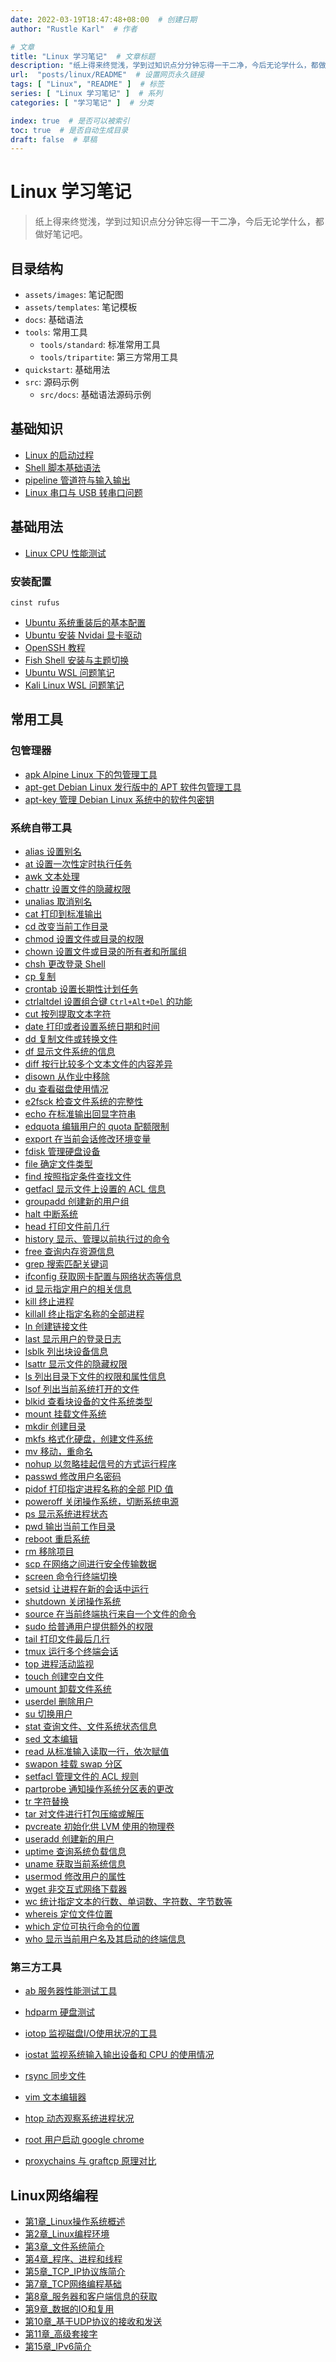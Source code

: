 ```yaml
---
date: 2022-03-19T18:47:48+08:00  # 创建日期
author: "Rustle Karl"  # 作者

# 文章
title: "Linux 学习笔记"  # 文章标题
description: "纸上得来终觉浅，学到过知识点分分钟忘得一干二净，今后无论学什么，都做好笔记吧。"
url:  "posts/linux/README"  # 设置网页永久链接
tags: [ "Linux", "README" ]  # 标签
series: [ "Linux 学习笔记" ]  # 系列
categories: [ "学习笔记" ]  # 分类

index: true  # 是否可以被索引
toc: true  # 是否自动生成目录
draft: false  # 草稿
---
```


# Linux 学习笔记

> 纸上得来终觉浅，学到过知识点分分钟忘得一干二净，今后无论学什么，都做好笔记吧。

## 目录结构

- `assets/images`: 笔记配图
- `assets/templates`: 笔记模板
- `docs`: 基础语法
- `tools`: 常用工具
  - `tools/standard`: 标准常用工具
  - `tools/tripartite`: 第三方常用工具
- `quickstart`: 基础用法
- `src`: 源码示例
  - `src/docs`: 基础语法源码示例

## 基础知识

- [Linux 的启动过程](docs/base/boot.md)
- [Shell 脚本基础语法](docs/base/shell_script.md)
- [pipeline 管道符与输入输出](docs/base/pipeline.md)
- [Linux 串口与 USB 转串口问题](docs/base/serial_port.md)

## 基础用法

- [Linux CPU 性能测试](quickstart/bench.md)

### 安装配置

```
cinst rufus
```

- [Ubuntu 系统重装后的基本配置](quickstart/install/ubuntu_desktop.md)
- [Ubuntu 安装 Nvidai 显卡驱动](quickstart/install/ubuntu_desktop_nvidia.md)
- [OpenSSH 教程](quickstart/openssh.md)
- [Fish Shell 安装与主题切换](quickstart/shell/fish.md)
- [Ubuntu WSL 问题笔记](quickstart/install/ubuntu_wsl.md)
- [Kali Linux WSL 问题笔记](quickstart/install/kali_wsl.md)

## 常用工具

### 包管理器

- [apk Alpine Linux 下的包管理工具](tools/pkg-manager/apk.md)
- [apt-get Debian Linux 发行版中的 APT 软件包管理工具](tools/pkg-manager/apt-get.md)
- [apt-key 管理 Debian Linux 系统中的软件包密钥](tools/pkg-manager/apt-key.md)

### 系统自带工具

- [alias 设置别名](tools/standard/alias.md)
- [at 设置一次性定时执行任务](tools/standard/at.md)
- [awk 文本处理](tools/standard/awk.md)
- [chattr 设置文件的隐藏权限](tools/standard/chattr.md)
- [unalias 取消别名](tools/standard/unalias.md)
- [cat 打印到标准输出](tools/standard/cat.md)
- [cd 改变当前工作目录](tools/standard/cd.md)
- [chmod 设置文件或目录的权限](tools/standard/chmod.md)
- [chown 设置文件或目录的所有者和所属组](tools/standard/chown.md)
- [chsh 更改登录 Shell](tools/standard/chsh.md)
- [cp 复制](tools/standard/cp.md)
- [crontab 设置长期性计划任务](tools/standard/crontab.md)
- [ctrlaltdel 设置组合键 `Ctrl+Alt+Del` 的功能](tools/standard/ctrlaltdel.md)
- [cut 按列提取文本字符](tools/standard/cut.md)
- [date 打印或者设置系统日期和时间](tools/standard/date.md)
- [dd 复制文件或转换文件](tools/standard/dd.md)
- [df 显示文件系统的信息](tools/standard/df.md)
- [diff 按行比较多个文本文件的内容差异](tools/standard/diff.md)
- [disown 从作业中移除](tools/standard/disown.md)
- [du 查看磁盘使用情况](tools/standard/du.md)
- [e2fsck 检查文件系统的完整性](tools/standard/e2fsck.md)
- [echo 在标准输出回显字符串](tools/standard/echo.md)
- [edquota 编辑用户的 quota 配额限制](tools/standard/edquota.md)
- [export 在当前会话修改环境变量](tools/standard/export.md)
- [fdisk 管理硬盘设备](tools/standard/fdisk.md)
- [file 确定文件类型](tools/standard/file.md)
- [find 按照指定条件查找文件](tools/standard/find.md)
- [getfacl 显示文件上设置的 ACL 信息](tools/standard/getfacl.md)
- [groupadd 创建新的用户组](tools/standard/groupadd.md)
- [halt 中断系统](tools/standard/halt.md)
- [head 打印文件前几行](tools/standard/head.md)
- [history 显示、管理以前执行过的命令](tools/standard/history.md)
- [free 查询内存资源信息](tools/standard/free.md)
- [grep 搜索匹配关键词](tools/standard/grep.md)
- [ifconfig 获取网卡配置与网络状态等信息](tools/standard/ifconfig.md)
- [id 显示指定用户的相关信息](tools/standard/id.md)
- [kill 终止进程](tools/standard/kill.md)
- [killall 终止指定名称的全部进程](tools/standard/killall.md)
- [ln 创建链接文件](tools/standard/ln.md)
- [last 显示用户的登录日志](tools/standard/last.md)
- [lsblk 列出块设备信息](tools/standard/lsblk.md)
- [lsattr 显示文件的隐藏权限](tools/standard/lsattr.md)
- [ls 列出目录下文件的权限和属性信息](tools/standard/ls.md)
- [lsof 列出当前系统打开的文件](tools/standard/lsof.md)
- [blkid 查看块设备的文件系统类型](tools/standard/blkid.md)
- [mount 挂载文件系统](tools/standard/mount.md)
- [mkdir 创建目录](tools/standard/mkdir.md)
- [mkfs 格式化硬盘，创建文件系统](tools/standard/mkfs.md)
- [mv 移动，重命名](tools/standard/mv.md)
- [nohup 以忽略挂起信号的方式运行程序](tools/standard/nohup.md)
- [passwd 修改用户名密码](tools/standard/passwd.md)
- [pidof 打印指定进程名称的全部 PID 值](tools/standard/pidof.md)
- [poweroff 关闭操作系统，切断系统电源](tools/standard/poweroff.md)
- [ps 显示系统进程状态](tools/standard/ps.md)
- [pwd 输出当前工作目录](tools/standard/pwd.md)
- [reboot 重启系统](tools/standard/reboot.md)
- [rm 移除项目](tools/standard/rm.md)
- [scp 在网络之间进行安全传输数据](tools/standard/scp.md)
- [screen 命令行终端切换](tools/standard/screen.md)
- [setsid 让进程在新的会话中运行](tools/standard/setsid.md)
- [shutdown 关闭操作系统](tools/standard/shutdown.md)
- [source 在当前终端执行来自一个文件的命令](tools/standard/source.md)
- [sudo 给普通用户提供额外的权限](tools/standard/sudo.md)
- [tail 打印文件最后几行](tools/standard/tail.md)
- [tmux 运行多个终端会话](tools/standard/tmux.md)
- [top 进程活动监视](tools/standard/top.md)
- [touch 创建空白文件](tools/standard/touch.md)
- [umount 卸载文件系统](tools/standard/umount.md)
- [userdel 删除用户](tools/standard/userdel.md)
- [su 切换用户](tools/standard/su.md)
- [stat 查询文件、文件系统状态信息](tools/standard/stat.md)
- [sed 文本编辑](tools/standard/sed.md)
- [read 从标准输入读取一行，依次赋值](tools/standard/read.md)
- [swapon 挂载 swap 分区](tools/standard/swapon.md)
- [setfacl 管理文件的 ACL 规则](tools/standard/setfacl.md)
- [partprobe 通知操作系统分区表的更改](tools/standard/partprobe.md)
- [tr 字符替换](tools/standard/tr.md)
- [tar 对文件进行打包压缩或解压](tools/standard/tar.md)
- [pvcreate 初始化供 LVM 使用的物理卷](tools/standard/pvcreate.md)
- [useradd 创建新的用户](tools/standard/useradd.md)
- [uptime 查询系统负载信息](tools/standard/uptime.md)
- [uname 获取当前系统信息](tools/standard/uname.md)
- [usermod 修改用户的属性](tools/standard/usermod.md)
- [wget 非交互式网络下载器](tools/standard/wget.md)
- [wc 统计指定文本的行数、单词数、字符数、字节数等](tools/standard/wc.md)
- [whereis 定位文件位置](tools/standard/whereis.md)
- [which 定位可执行命令的位置](tools/standard/which.md)
- [who 显示当前用户名及其启动的终端信息](tools/standard/who.md)

### 第三方工具

- [ab 服务器性能测试工具](tools/tripartite/ab.md)
- [hdparm 硬盘测试](tools/tripartite/hdparm.md)
- [iotop 监视磁盘I/O使用状况的工具](tools/tripartite/iotop.md)
- [iostat 监视系统输入输出设备和 CPU 的使用情况](tools/tripartite/iostat.md)
- [rsync 同步文件](tools/tripartite/rsync.md)
- [vim 文本编辑器](tools/tripartite/vim.md)
- [htop 动态观察系统进程状况](tools/tripartite/htop.md)

- [root 用户启动 google chrome](tools/tripartite-gui/google-chrome.md)
- [proxychains 与 graftcp 原理对比](tools/tripartite-gui/proxychains_graftcp.md)

## Linux网络编程

- [第1章_Linux操作系统概述](docs/Linux网络编程/第1章_Linux操作系统概述.md)
- [第2章_Linux编程环境](docs/Linux网络编程/第2章_Linux编程环境.md)
- [第3章_文件系统简介](docs/Linux网络编程/第3章_文件系统简介.md)
- [第4章_程序、进程和线程](docs/Linux网络编程/第4章_程序、进程和线程.md)
- [第5章_TCP_IP协议族简介](docs/Linux网络编程/第5章_TCP_IP协议族简介.md)
- [第7章_TCP网络编程基础](docs/Linux网络编程/第7章_TCP网络编程基础.md)
- [第8章_服务器和客户端信息的获取](docs/Linux网络编程/第8章_服务器和客户端信息的获取.md)
- [第9章_数据的IO和复用](docs/Linux网络编程/第9章_数据的IO和复用.md)
- [第10章_基于UDP协议的接收和发送](docs/Linux网络编程/第10章_基于UDP协议的接收和发送.md)
- [第11章_高级套接字](docs/Linux网络编程/第11章_高级套接字.md)
- [第15章_IPv6简介](docs/Linux网络编程/第15章_IPv6简介.md)
